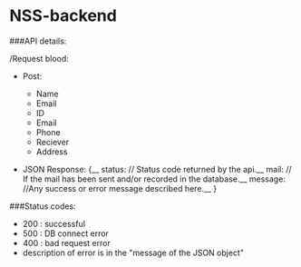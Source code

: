 # NSS-backend

###API details:

/Request blood:
* Post:
  *  Name
  *  Email
  *  ID
  *  Email
  *  Phone
  *  Reciever
  *  Address	

* JSON Response:
  {__
	status: // Status code returned by the api.__
	mail: // If the mail has been sent and/or recorded in the database.__
	message: //Any success or error message described here.__
  }
  

###Status codes:  
  * 200 : successful
  * 500 : DB connect error
  * 400 : bad request error
  * description of error is in the "message of the JSON object"
  

